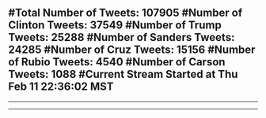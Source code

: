 #Total Number of Tweets: 107905 
#Number of Clinton Tweets: 37549
#Number of Trump Tweets: 25288
#Number of Sanders Tweets: 24285
#Number of Cruz Tweets: 15156
#Number of Rubio Tweets: 4540
#Number of Carson Tweets: 1088
#Current Stream Started at Thu Feb 11 22:36:02 MST
---
---
---
